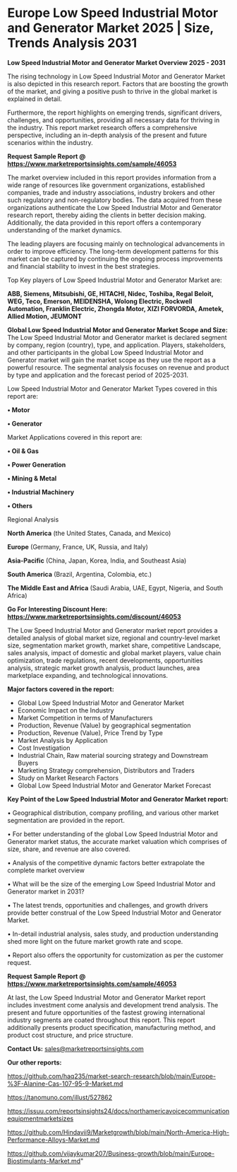 # Europe Low Speed Industrial Motor and Generator Market 2025 | Size, Trends Analysis 2031

<Strong> Low Speed Industrial Motor and Generator Market Overview 2025 - 2031</strong>

The rising technology in Low Speed Industrial Motor and Generator Market is also depicted in this research report. Factors that are boosting the growth of the market, and giving a positive push to thrive in the global market is explained in detail.

Furthermore, the report highlights on emerging trends, significant drivers, challenges, and opportunities, providing all necessary data for thriving in the industry. This report market research offers a comprehensive perspective, including an in-depth analysis of the present and future scenarios within the industry.

<strong>Request Sample Report @ <a href=https://www.marketreportsinsights.com/sample/46053>https://www.marketreportsinsights.com/sample/46053</a></strong>

The market overview included in this report provides information from a wide range of resources like government organizations, established companies, trade and industry associations, industry brokers and other such regulatory and non-regulatory bodies. The data acquired from these organizations authenticate the Low Speed Industrial Motor and Generator research report, thereby aiding the clients in better decision making. Additionally, the data provided in this report offers a contemporary understanding of the market dynamics.

The leading players are focusing mainly on technological advancements in order to improve efficiency. The long-term development patterns for this market can be captured by continuing the ongoing process improvements and financial stability to invest in the best strategies.

Top Key players of Low Speed Industrial Motor and Generator Market are:

<strong>ABB, Siemens, Mitsubishi, GE, HITACHI, Nidec, Toshiba, Regal Beloit, WEG, Teco, Emerson, MEIDENSHA, Wolong Electric, Rockwell Automation, Franklin Electric, Zhongda Motor, XIZI FORVORDA, Ametek, Allied Motion, JEUMONT</strong>

<strong><b>Global Low Speed Industrial Motor and Generator Market Scope and Size:</b></strong>
The Low Speed Industrial Motor and Generator market is declared segment by company, region (country), type, and application. Players, stakeholders, and other participants in the global Low Speed Industrial Motor and Generator market will gain the market scope as they use the report as a powerful resource. The segmental analysis focuses on revenue and product by type and application and the forecast period of 2025-2031.

Low Speed Industrial Motor and Generator Market Types covered in this report are:

<strong>•  Motor

•  Generator</strong>

Market Applications covered in this report are:

<strong>•  Oil & Gas

•  Power Generation

•  Mining & Metal

•  Industrial Machinery

•  Others</strong> 

Regional Analysis

<strong>North America</strong> (the United States, Canada, and Mexico)

<strong>Europe</strong> (Germany, France, UK, Russia, and Italy)

<strong>Asia-Pacific</strong> (China, Japan, Korea, India, and Southeast Asia)

<strong>South America</strong> (Brazil, Argentina, Colombia, etc.)

<strong>The Middle East and Africa</strong> (Saudi Arabia, UAE, Egypt, Nigeria, and South Africa)

<strong>Go For Interesting Discount Here: <a href=https://www.marketreportsinsights.com/discount/46053>https://www.marketreportsinsights.com/discount/46053</a></strong>

The Low Speed Industrial Motor and Generator market report provides a detailed analysis of global market size, regional and country-level market size, segmentation market growth, market share, competitive Landscape, sales analysis, impact of domestic and global market players, value chain optimization, trade regulations, recent developments, opportunities analysis, strategic market growth analysis, product launches, area marketplace expanding, and technological innovations.

<strong><b>Major factors covered in the report:</b></strong>
<ul>
  <li>Global Low Speed Industrial Motor and Generator Market </li>
  <li>Economic Impact on the Industry</li>
  <li>Market Competition in terms of Manufacturers</li>
  <li>Production, Revenue (Value) by geographical segmentation</li>
  <li>Production, Revenue (Value), Price Trend by Type</li>
  <li>Market Analysis by Application</li>
  <li>Cost Investigation</li>
  <li>Industrial Chain, Raw material sourcing strategy and Downstream Buyers</li>
  <li>Marketing Strategy comprehension, Distributors and Traders</li>
  <li>Study on Market Research Factors</li>
  <li>Global Low Speed Industrial Motor and Generator Market Forecast</li>
</ul>

<strong><b>Key Point of the Low Speed Industrial Motor and Generator Market report:</b></strong>

• Geographical distribution, company profiling, and various other market segmentation are provided in the report.

• For better understanding of the global Low Speed Industrial Motor and Generator market status, the accurate market valuation which comprises of size, share, and revenue are also covered.

• Analysis of the competitive dynamic factors better extrapolate the complete market overview

• What will be the size of the emerging Low Speed Industrial Motor and Generator market in 2031?

• The latest trends, opportunities and challenges, and growth drivers provide better construal of the Low Speed Industrial Motor and Generator Market.

• In-detail industrial analysis, sales study, and production understanding shed more light on the future market growth rate and scope.

• Report also offers the opportunity for customization as per the customer request.

<strong>Request Sample Report @ <a href=https://www.marketreportsinsights.com/sample/46053>https://www.marketreportsinsights.com/sample/46053</a></strong>

At last, the Low Speed Industrial Motor and Generator Market report includes investment come analysis and development trend analysis. The present and future opportunities of the fastest growing international industry segments are coated throughout this report. This report additionally presents product specification, manufacturing method, and product cost structure, and price structure.

<strong>Contact Us:</strong>
sales@marketreportsinsights.com

<strong>Our other reports:</strong>

<a href=https://github.com/haq235/market-search-research/blob/main/Europe-%3F-Alanine-Cas-107-95-9-Market.md>https://github.com/haq235/market-search-research/blob/main/Europe-%3F-Alanine-Cas-107-95-9-Market.md</a>

<a href=https://tanomuno.com/illust/527862>https://tanomuno.com/illust/527862</a>

<a href=https://issuu.com/reportsinsights24/docs/northamericavoicecommunicationequipmentmarketsizes>https://issuu.com/reportsinsights24/docs/northamericavoicecommunicationequipmentmarketsizes</a>

<a href=https://github.com/Hindavii9/Marketgrowth/blob/main/North-America-High-Performance-Alloys-Market.md>https://github.com/Hindavii9/Marketgrowth/blob/main/North-America-High-Performance-Alloys-Market.md</a>

<a href=https://github.com/vijaykumar207/Business-growth/blob/main/Europe-Biostimulants-Market.md>https://github.com/vijaykumar207/Business-growth/blob/main/Europe-Biostimulants-Market.md</a>"
